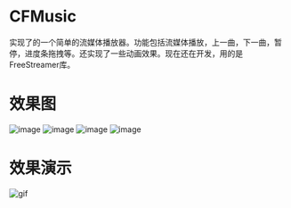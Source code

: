 # CFMusic
实现了的一个简单的流媒体播放器。功能包括流媒体播放，上一曲，下一曲，暂停，进度条拖拽等。还实现了一些动画效果。现在还在开发，用的是FreeStreamer库。

# 效果图
![image](https://github.com/chenfengxiaoxixi/CFMusic/blob/master/image/IMG_1223.PNG) 
![image](https://github.com/chenfengxiaoxixi/CFMusic/blob/master/image/IMG_1224.PNG) 
![image](https://github.com/chenfengxiaoxixi/CFMusic/blob/master/image/IMG_1225.PNG) 
![image](https://github.com/chenfengxiaoxixi/CFMusic/blob/master/image/IMG_1226.PNG)

# 效果演示
![gif]()